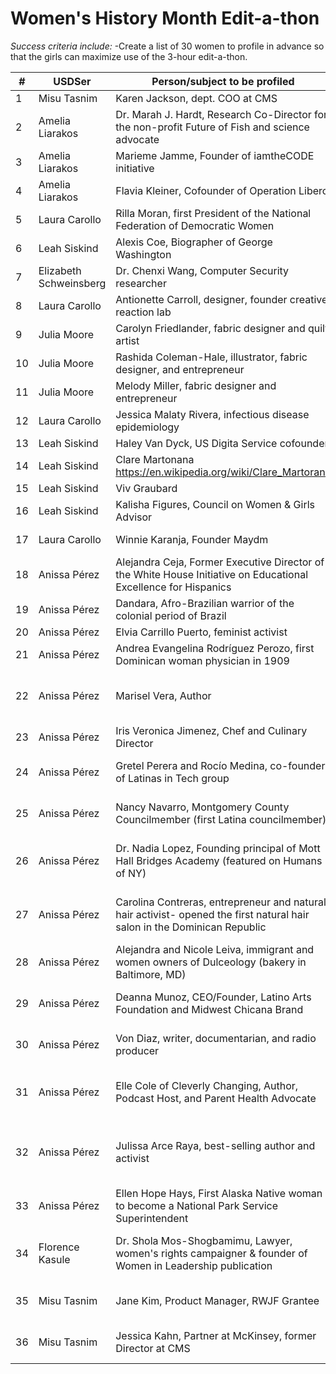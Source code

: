 # Women's History Month Edit-a-thon

*Success criteria include:*
-Create a list of 30 women to profile in advance so that the girls can maximize use of the 3-hour edit-a-thon.


| #  | USDSer | Person/subject to be profiled  | Wiki page (if it exists) and three add'l links |
|---|---|---|---|
| 1  | Misu Tasnim  | Karen Jackson, dept. COO at CMS |https://www.cms.gov/About-CMS/Leadership/Karen-Jackson   | 
| 2  | Amelia Liarakos | Dr. Marah J. Hardt, Research Co-Director for the non-profit Future of Fish and science advocate | N/A | 
| 3  | Amelia Liarakos | Marieme Jamme, Founder of iamtheCODE initiative | https://en.wikipedia.org/wiki/Mari%C3%A9me_Jamme | 
| 4  | Amelia Liarakos |  Flavia Kleiner, Cofounder of Operation Libero | Operatin Libero has a page: https://en.wikipedia.org/wiki/Operation_Libero | 
| 5 | Laura Carollo  | Rilla Moran, first President of the National Federation of Democratic Women  |  https://en.wikipedia.org/wiki/Rilla_Moran   https://www.nfdw.com/history   https://en.wikipedia.org/wiki/National_Federation_of_Democratic_Women 
| 6  | Leah Siskind  | Alexis Coe, Biographer of George Washington  | https://www.alexiscoe.com/ https://www.historians.org/publications-and-directories/perspectives-on-history/november-2020/expanding-the-genre-alexis-coe-writes-an-accessible-washington-biography https://www.today.com/tmrw/how-alexis-coe-made-history-cool-again-t186052  | 
| 7  | Elizabeth Schweinsberg | Dr. Chenxi Wang, Computer Security researcher  |   | 
| 8  | Laura Carollo  | Antionette Carroll, designer, founder creative reaction lab  |  https://dc.aiga.org/event/building-equity-through-design-with-antionette-carroll/ | 
| 9  | Julia Moore  | Carolyn Friedlander, fabric designer and quilt artist  | https://carolynfriedlander.com/press/#lightbox/0/z https://www.seamwork.com/magazine/2017/11/carolyn-friedlander  https://issuu.com/lwmainstreet/docs/newsletter_lwms page 8  https://nymag.com/strategist/article/things-you-need-to-quilt.html  https://mailchi.mp/grainlinestudio/tee-up-new-lark-tee-variation-packs-are-here-1009477?e=b940550814|  |  
| 10  | Julia Moore  | Rashida Coleman-Hale, illustrator, fabric designer, and entrepreneur | https://www.rashidacolemanhale.com/about https://stitchpleasepodcast.com/episodes/rashida-coleman-hale-part-1-ml424io_  https://www.penguinrandomhouse.com/authors/2207770/rashida-coleman-hale | 
| 11  | Julia Moore  | Melody Miller, fabric designer and entrepreneur  | http://melodymiller.net/  https://www.rubystarsociety.com/designers/melody  http://www.southernfabricblog.com/interviews-with-designers-featuring-melody-miller-2/  | 
| 12  | Laura Carollo  |  Jessica Malaty Rivera, infectious disease epidemiology  | https://wikitia.com/wiki/Jessica_Malaty_Rivera  https://www.todaysparent.com/influential-parents-list/jessica-malaty-rivera/    https://covidtracking.com/ (she was science and comms lead for this project)  |
| 13  | Leah Siskind  | Haley Van Dyck, US Digita Service cofounder  | http://www.haleyvandyck.com/  https://www.ted.com/speakers/haley_van_dyck https://www.fastcompany.com/person/haley-van-dyck| 
| 14  | Leah Siskind  |  Clare Martonana https://en.wikipedia.org/wiki/Clare_Martorana  |  https://www.fastcompany.com/90612932/biden-clare-martorana-chief-information-officer https://www.whitehouse.gov/briefing-room/statements-releases/2021/03/09/president-biden-announces-key-hire-for-the-office-of-management-and-budget/ | 
| 15  | Leah Siskind  | Viv Graubard  |   | 
| 16  | Leah Siskind | Kalisha Figures, Council on Women & Girls Advisor   |   | 
| 17  | Laura Carollo  | Winnie Karanja, Founder Maydm  | https://www.forbes.com/profile/winnie-karanja/?sh=7102d0ff7287    https://www.ibmadison.com/winnie-karanja-maydm/   https://wisconsinlife.org/story/one-womans-mission-to-make-tech-open-to-all/ |
| 18  | Anissa Pérez  | Alejandra Ceja, Former Executive Director of the White House Initiative on Educational Excellence for Hispanics  | https://www.newarktrust.org/alejandra_ceja_newark_trust_board https://plen.org/portfolio/alejandra-ceja/ <br> https://chci.org/alumni/alejandra-ceja/|  
| 19  | Anissa Pérez | Dandara, Afro-Brazilian warrior of the colonial period of Brazil | https://en.wikipedia.org/wiki/Dandara https://www.afroriowalkingtour.com/exhibits/show/afro-brazilian-women/dandara-dos-palmares <br> http://kalamu.com/neogriot/2014/11/23/history-dandara-the-wife-of-zumbi-brazils-greatest-black-leader-was-a-revolutionary-warrior-in-her-own-right/| 
| 20  | Anissa Pérez | Elvia Carrillo Puerto, feminist activist | https://en.wikipedia.org/wiki/Elvia_Carrillo_Puerto  https://www.buzzfeed.com/danielacadena/latin-american-women-who-made-history https://womensactivism.nyc/stories/6525  | 
| 21 | Anissa Pérez | Andrea Evangelina Rodríguez Perozo, first Dominican woman physician in 1909 | https://en.wikipedia.org/wiki/Andrea_Evangelina_Rodr%C3%ADguez_Perozo https://www.encyclopedia.com/women/encyclopedias-almanacs-transcripts-and-maps/rodriguez-evangelina-1879-1947 https://www.womensactivism.nyc/stories/3818 |
| 22 | Anissa Pérez | Marisel Vera, Author | https://www.mariselvera.com/ <br> https://greensboro.com/entertainment/books/chicagos-marisel-vera-explores-puerto-ricos-history-in-new-novel-the-taste-of-sugar/article_ca557518-331e-11eb-84f9-4386d229d8c3.html <br> https://www.chicagotribune.com/entertainment/books/ct-books-the-taste-of-sugar-puerto-rico-tt-1109-20201112-bee3yajcsjgtjjxlpoz3gq3oga-story.html
| 23 | Anissa Pérez | Iris Veronica Jimenez, Chef and Culinary Director | https://www.lacasitapupusas.com/team-member/iris-jimenez/ https://lacosechadc.com/merchants/la-casita-pupuseria-market/ https://www.nbcwashington.com/news/local/the-pupusa-iconic-salvadoran-dish-is-a-dc-mainstay-national-pupusa-day/2106358/
| 24 | Anissa Pérez | Gretel Perera and Rocío Medina, co-founders of Latinas in Tech group | https://latinasintech.org/about/  <br> https://california.comcast.com/2018/05/29/latinas-in-tech-from-a-blind-date-to-empowering-more-than-2000-latinas-in-the-technology-industry/ <br> https://employdiversitynetwork.com/blog/2019/9/27/latinas-in-tech-break-through-barriers |
| 25 | Anissa Pérez | Nancy Navarro, Montgomery County Councilmember (first Latina councilmember)|  https://www.montgomerycountymd.gov/Navarro/about.html <br> https://www.usatoday.com/story/news/nation/2021/03/05/maryland-lawmaker-nancy-navarro-mocked-accent-virtual-meeting/4595819001/ <br> https://www.montgomeryschoolsmd.org/press/index.aspx?pagetype=showrelease&id=2148&type=all&startYear=&pageNumber=125&mode=
| 26 | Anissa Pérez | Dr. Nadia Lopez, Founding principal of Mott Hall Bridges Academy (featured on Humans of NY) | https://www.ted.com/speakers/nadia_lopez <br>  https://www.blkhistoryuntold.com/bkuntold/stories/dr-lopez <br> http://www.thelopezeffect.com/ <br> https://bestselfmedia.com/nadia-lopez-effect/ 
| 27 | Anissa Pérez | Carolina Contreras, entrepreneur and natural hair activist- opened the first natural hair salon in the Dominican Republic | https://www.refinery29.com/en-us/carolina-contreras-miss-rizos-movement <br> https://lagaleriamag.com/carolina-contreras-the-woman-behind-miss-rizos/ <br> https://www.createcultivate.com/blog/small-business-advice-carolina-contreras-miss-rizos <br> https://www.forbes.com/sites/celiashatzman/2018/12/28/miss-rizos-on-how-to-wear-your-hair-natural-and-changing-the-way-we-think-about-curls/?sh=65ffb1797d26
| 28 | Anissa Pérez | Alejandra and Nicole Leiva, immigrant and women owners of Dulceology (bakery in Baltimore, MD) | https://www.southbmore.com/2019/08/28/alfajores-cookie-bakery-dulceology-opening-in-federal-hill/ <br> https://www.bizjournals.com/washington/news/2020/08/14/dulceology-bakery-opening-federal-hill-alfajores.html <br> https://www.gwhatchet.com/2020/02/10/gift-your-valentine-something-sweet-from-the-2019-new-venture-winners-bakery/
| 29 | Anissa Pérez | Deanna Munoz, CEO/Founder, Latino Arts Foundation and Midwest Chicana Brand | https://kc.org/hearts-minds/deanna-munoz <br> https://www.kshb.com/deanna-munoz <br> https://www.startlandnews.com/2019/08/queer-eye-deanna-munoz/
| 30 | Anissa Pérez | Von Diaz, writer, documentarian, and radio producer | https://www.vondiaz.com/ <br> https://www.nytimes.com/2021/03/22/dining/puerto-rican-food-von-diaz.html <br> https://americanstudies.unc.edu/von-diaz/
| 31 | Anissa Pérez | Elle Cole of Cleverly Changing, Author, Podcast Host, and Parent Health Advocate |  https://cleverlychanging.com/ <br> https://planetnoun.com/episode-11-sickle-cell-awareness-and-responding-cleverly-to-lifes-changes-featuring-elle-cole-of-cleverlychanging-com/ <br> https://medium.com/@elizabethanderson_34766/episode-11-sickle-cell-awareness-and-responding-cleverly-to-lifes-changes-featuring-cleverly-30c3aeca5762 <br> https://www.thenetworkniche.com/influencer-spotlight-author-elle-cole-of-cleverlychanging-com/
| 32 | Anissa Pérez | Julissa Arce Raya, best-selling author and activist | http://julissaarce.com/ <br> https://abcnews.go.com/GMA/News/grew-undocumented-now-julissa-arce-working-end-immigration/story?id=65985410 <br> https://www.unitedtalent.com/speaker/julissaarce/ <br> https://www.carnegie.org/awards/honoree/julissa-arce/ <br> https://www.theguardian.com/us-news/2016/sep/13/julissa-arce-undocumented-immigrant-memoir-goldman-sachs
| 33 | Anissa Pérez | Ellen Hope Hays, First Alaska Native woman to become a National Park Service Superintendent | https://www.nps.gov/people/ellen-hope-hays.htm <br> https://sitkasentinel.com/7/2012-05-10-22-08-43/obituaries/6389-ellen-hope-hays <br> https://www.trendsmap.com/twitter/tweet/1371461498711777281
| 34 | Florence Kasule | Dr. Shola Mos-Shogbamimu, Lawyer, women's rights campaigner & founder of Women in Leadership publication | https://www.drshola.com <br> https://www.google.com/search?q=dr.+shola+mos-shogbamimu&tbm=isch&ved=2ahUKEwir--PtiMXvAhVHZN8KHVqJCmAQ2-cCegQIABAA&oq=dr.+shola&gs_lcp=CgNpbWcQARgAMgIIADIECAAQHjIECAAQHjIECAAQHjIECAAQHjIECAAQHjIECAAQHjIECAAQHjIGCAAQCBAeMgQIABAYOggIABCxAxCDAToFCAAQsQNQ-fbsAlj6ge0CYMeP7QJoAHAAeACAAf8CiAHXDJIBBzAuOC4wLjGYAQCgAQGqAQtnd3Mtd2l6LWltZ8ABAQ&sclient=img&ei=TSpZYOugDsfI_QbakqqABg&bih=726&biw=1311&client=safari <br> 
| 35  | Misu Tasnim  | Jane Kim, Product Manager, RWJF Grantee |Received an RWJF grant to conduct research on the ability to collect and analyze Medicaid and CHIP data across state governments and allow the Federal government to implement data-driven actions. https://www.nuna.com/wp-content/uploads/2018/04/RWJF-Report-Final.pdf Was able to succesfully transfer the findings from the report into the T-MSIS program, single-handedly working with states to improve data quality.| <br>
| 36  | Misu Tasnim  | Jessica Kahn, Partner at McKinsey, former Director at CMS | Led the vision for T-MSIS, a revolutionary cloud-based solution to modernize the data collection of Medicaid and CHIP data in order to facilitate federal policies and products driven by data.  This was the beginning of the chapter of adopting cloud-based solutions and modern software practices at CMS.  She was also responsible for vision of implementing the Lifeline API, introducing the concept of cross-agency APIs to CMS and FCC.  
